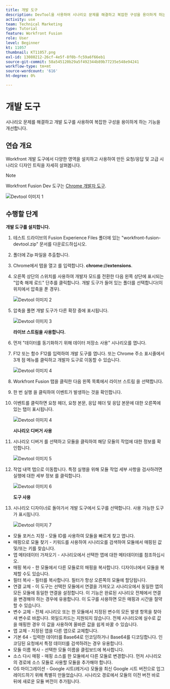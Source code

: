 ```yaml
---
title: 개발 도구
description: DevTool을 사용하여 시나리오 문제를 해결하고 복잡한 구성을 용이하게 하는 기능을 개선합니다.
activity: use
team: Technical Marketing
type: Tutorial
feature: Workfront Fusion
role: User
level: Beginner
kt: 11057
thumbnail: KT11057.png
exl-id: 13080212-26cf-4e5f-8f0b-fc59a6f66eb1
source-git-commit: 58a545120b29a5f492344b89b77235e548e94241
workflow-type: tm+mt
source-wordcount: '616'
ht-degree: 0%

---
```


# 개발 도구

시나리오 문제를 해결하고 개발 도구를 사용하여 복잡한 구성을 용이하게 하는 기능을 개선합니다.

## 연습 개요

Workfront 개발 도구에서 다양한 영역을 설치하고 사용하여 만든 요청/응답 및 고급 시나리오 디자인 트릭을 자세히 살펴봅니다.

>[!NOTE]
>
>Workfront Fusion Dev 도구는 [Chrome 개발자 도구](https://developer.chrome.com/docs/devtools/).

![Devtool 이미지 1](../12-exercises/assets/devtool-walkthrough-1.png)

## 수행할 단계

**개발 도구를 설치합니다.**

1. 테스트 드라이브의 Fusion Experience Files 폴더에 있는 &quot;workfront-fusion-devtool.zip&quot; 문서를 다운로드하십시오.
1. 폴더에 Zip 파일을 추출합니다.
1. Chrome에서 탭을 열고 를 입력합니다. **chrome://extensions**.
1. 오른쪽 상단의 스위치를 사용하여 개발자 모드를 전환한 다음 왼쪽 상단에 표시되는 &quot;압축 해제 로드&quot; 단추를 클릭합니다. 개발 도구가 들어 있는 폴더를 선택합니다(이 위치에서 압축을 푼 경우).

   ![Devtool 이미지 2](../12-exercises/assets/devtool-walkthrough-2.png)

1. 압축을 풀면 개발 도구가 다른 확장 중에 표시됩니다.

   ![Devtool 이미지 3](../12-exercises/assets/devtool-walkthrough-3.png)

   **라이브 스트림을 사용합니다.**

1. 먼저 &quot;데이터를 동기화하기 위해 데이터 저장소 사용&quot; 시나리오를 엽니다.
1. F12 또는 함수 F12를 입력하여 개발 도구를 엽니다. 또는 Chrome 주소 표시줄에서 3개 점 메뉴를 클릭하고 개발자 도구로 이동할 수 있습니다.

   ![Devtool 이미지 4](../12-exercises/assets/navigate-to-devtools.png)

1. Workfront Fusion 탭을 클릭한 다음 왼쪽 목록에서 라이브 스트림 을 선택합니다.
1. 한 번 실행 을 클릭하여 이벤트가 발생하는 것을 확인합니다.
1. 이벤트를 클릭하면 요청 헤더, 요청 본문, 응답 헤더 및 응답 본문에 대한 오른쪽에 있는 탭이 표시됩니다.

   ![Devtool 이미지 4](../12-exercises/assets/devtool-walkthrough-4.png)

   **시나리오 디버거 사용**

1. 시나리오 디버거 를 선택하고 모듈을 클릭하여 해당 모듈의 작업에 대한 정보를 확인합니다.

   ![Devtool 이미지 5](../12-exercises/assets/devtool-walkthrough-5.png)

1. 작업 내역 탭으로 이동합니다. 특정 실행을 위해 모듈 작업 세부 사항을 검사하려면 실행에 대한 세부 정보 를 클릭합니다.

   ![Devtool 이미지 6](../12-exercises/assets/devtool-walkthrough-6.png)

   **도구 사용**

1. 시나리오 디자이너로 돌아가서 개발 도구에서 도구를 선택합니다. 사용 가능한 도구가 표시됩니다.

   ![Devtool 이미지 7](../12-exercises/assets/devtool-walkthrough-7.png)

+ 모듈 포커스 지정 - 모듈 ID를 사용하여 모듈을 빠르게 찾고 엽니다.
+ 매핑으로 모듈 찾기 - 키워드를 사용하여 시나리오를 검색하여 모듈에서 매핑된 값 및/또는 키를 찾습니다.
+ 앱 메타데이터 가져오기 - 시나리오에서 선택한 앱에 대한 메타데이터를 참조하십시오.
+ 매핑 복사 - 한 모듈에서 다른 모듈로의 매핑을 복사합니다. 디자이너에서 모듈을 복제할 수도 있습니다.
+ 필터 복사 - 필터를 복사합니다. 필터가 항상 오른쪽의 모듈에 할당됩니다.
+ 연결 교체 - 이 도구는 선택한 모듈에서 연결을 가져오고 시나리오에서 동일한 앱의 모든 모듈에 동일한 연결을 설정합니다. 이 기능은 완료된 시나리오 전체에서 연결을 변경해야 하는 경우에 유용합니다. 이 도구를 사용하면 모든 매핑과 시간을 절약할 수 있습니다.
+ 변수 교체 - 전체 시나리오 또는 한 모듈에서 지정된 변수의 모든 발생 항목을 찾아 새 변수로 바꿉니다. 와일드카드는 지원되지 않습니다. 전체 시나리오에 실수로 값을 매핑한 경우 이 값을 사용하여 올바른 값을 쉽게 바꿀 수 있습니다.
+ 앱 교체 - 지정된 앱을 다른 앱으로 교체합니다.
+ 기본 64 - 입력한 데이터를 Base64로 인코딩하거나 Base64를 디코딩합니다. 인코딩된 요청에서 특정 데이터를 검색하려는 경우 유용합니다.
+ 모듈 이름 복사 - 선택한 모듈 이름을 클립보드에 복사합니다.
+ 소스 다시 매핑 - 매핑 소스를 한 모듈에서 다른 모듈로 변경합니다. 먼저 시나리오의 경로에 소스 모듈로 사용할 모듈을 추가해야 합니다.
+ OS 마이그레이션 - Google 시트(레거시) 모듈을 최신 Google 시트 버전으로 업그레이드하기 위해 특별히 만들었습니다. 시나리오 경로에서 모듈의 이전 버전 바로 뒤에 새로운 모듈 버전이 추가됩니다.
